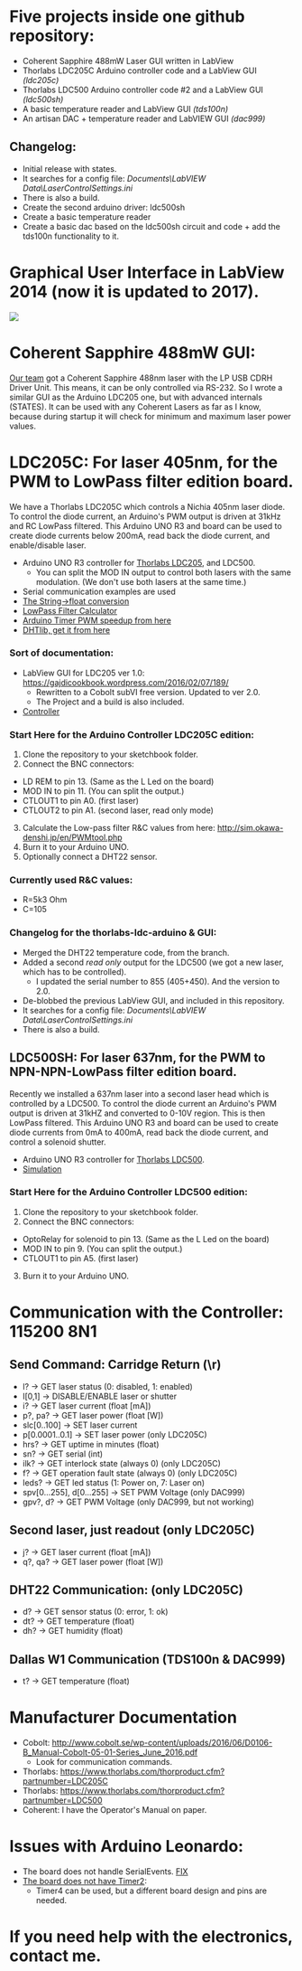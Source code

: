 # Five projects inside one github repository:
 * Coherent Sapphire 488mW Laser GUI written in LabView
 * Thorlabs LDC205C Arduino controller code and a LabView GUI _(ldc205c)_
 * Thorlabs LDC500 Arduino controller code #2 and a LabView GUI _(ldc500sh)_
 * A basic temperature reader and LabView GUI _(tds100n)_
 * An artisan DAC + temperature reader and LabVIEW GUI _(dac999)_

## Changelog:
 * Initial release with states.
 * It searches for a config file: _Documents\LabVIEW Data\LaserControlSettings.ini_
 * There is also a build.
 * Create the second arduino driver: ldc500sh
 * Create a basic temperature reader
 * Create a basic dac based on the ldc500sh circuit and code + add the tds100n functionality to it.

# Graphical User Interface in LabView 2014 (now it is updated to 2017).
![](./UI.png)

# Coherent Sapphire 488mW GUI:
[Our team](http://titan.physx.u-szeged.hu/~adoptim/) got a Coherent Sapphire 488nm laser with the LP USB CDRH Driver Unit. This means, it can be only controlled via RS-232. So I wrote a similar GUI as the Arduino LDC205 one, but with advanced internals (STATES). It can be used with any Coherent Lasers as far as I know, because during startup it will check for minimum and maximum laser power values.

# LDC205C: For laser 405nm, for the PWM to LowPass filter edition board.
We have a Thorlabs LDC205C which controls a Nichia 405nm laser diode. To control the diode current, an Arduino's PWM output is driven at 31kHz and RC LowPass filtered. This Arduino UNO R3 and board can be used to create diode currents below 200mA, read back the diode current, and enable/disable laser.
 * Arduino UNO R3 controller for [Thorlabs LDC205](http://www.thorlabs.de/newgrouppage9.cfm?objectgroup_id=10&pn=LDC205C), and LDC500.
   * You can split the MOD IN output to control both lasers with the same modulation. (We don't use both lasers at the same time.)
 * Serial communication examples are used
 * [The String->float conversion](http://forum.arduino.cc/index.php?topic=179666.msg1331654#msg1331654)
 * [LowPass Filter Calculator](http://sim.okawa-denshi.jp/en/PWMtool.php)
 * [Arduino Timer PWM speedup from here](http://playground.arduino.cc/Code/PwmFrequency)
 * [DHTlib, get it from here](http://playground.arduino.cc//Main/DHTLib)

### Sort of documentation:
 * LabView GUI for LDC205 ver 1.0: https://gajdicookbook.wordpress.com/2016/02/07/189/
   * Rewritten to a Cobolt subVI free version. Updated to ver 2.0.
   * The Project and a build is also included.
 * [Controller](https://gajdicookbook.wordpress.com/2015/02/16/arduino-controller-for-thorlabs-ldc200c-series/)

### Start Here for the Arduino Controller LDC205C edition:
 1. Clone the repository to your sketchbook folder.
 2. Connect the BNC connectors:
   * LD REM to pin 13. (Same as the L Led on the board)
   * MOD IN to pin 11. (You can split the output.)
   * CTLOUT1 to pin A0. (first laser)
   * CTLOUT2 to pin A1. (second laser, read only mode)
 3. Calculate the Low-pass filter R&C values from here: http://sim.okawa-denshi.jp/en/PWMtool.php
 4. Burn it to your Arduino UNO.
 5. Optionally connect a DHT22 sensor.

 ### Currently used R&C values:
 * R=5k3 Ohm
 * C=105

### Changelog for the thorlabs-ldc-arduino & GUI:
 * Merged the DHT22 temperature code, from the branch.
 * Added a second _read only_ output for the LDC500 (we got a new laser, which has to be controlled).
   * I updated the serial number to 855 (405+450). And the version to 2.0.
 * De-blobbed the previous LabView GUI, and included in this repository.
 * It searches for a config file: _Documents\LabVIEW Data\LaserControlSettings.ini_
 * There is also a build.
 
## LDC500SH: For laser 637nm, for the PWM to NPN-NPN-LowPass filter edition board.
Recently we installed a 637nm laser into a second laser head which is controlled by a LDC500. To control the diode current an Arduino's PWM output is driven at 31kHZ and converted to 0-10V region. This is then LowPass filtered. This Arduino UNO R3 and board can be used to create diode currents from 0mA to 400mA, read back the diode current, and control a solenoid shutter.
 * Arduino UNO R3 controller for [Thorlabs LDC500](https://www.thorlabs.de/thorproduct.cfm?partnumber=LDC500).
 * [Simulation](http://www.falstad.com/circuit/circuitjs.html?cct=$+1+0.000005+10.20027730826997+29+5+43%0Ar+0+128+48+128+0+10000%0Ar+0+32+0+128+0+10000%0Ar+-160+144+-32+144+0+10000%0Ar+80+112+144+112+0+1000%0Ar+192+112+192+208+0+10000%0Ad+-144+32+-144+80+2+default%0Ad+-128+80+-128+32+2+default%0Ad+-112+32+-112+80+2+default%0Ad+-96+80+-96+32+2+default%0Aw+-144+80+-128+80+0%0Aw+-128+32+-112+32+0%0Aw+-112+80+-96+80+0%0Aw+-96+32+0+32+0%0At+-32+144+0+144+0+1+0.5735729797720364+0.6114101312853065+160%0Ag+0+208+0+272+0%0Aw+0+160+0+192+0%0AR+-144+32+-192+32+0+0+40+12+0+0+0.5%0AR+-160+144+-192+144+4+5+1000+5+0+0+0.7822%0At+48+128+80+128+0+1+-8.636823909212664+0.037837152566076566+100%0Aw+0+32+32+32+0%0Ac+144+112+144+208+0+0.000009999999999999999+6.134599156316293%0Aw+144+112+192+112+0%0Aw+144+208+192+208+0%0Aw+80+208+0+208+0%0Aw+0+192+0+208+0%0A368+32+32+32+-32+0+0%0Aw+80+144+80+208+0%0A368+192+112+224+112+0+0%0A174+32+32+128+48+0+1000+0.5+Resistance%0Aw+80+112+80+48+0%0Aw+80+208+144+208+0%0Ao+27+64+0+4099+10+12.8+0+2+27+3%0Ao+25+64+0+4099+20+12.8+1+2+25+3%0A38+17+3+1+1000+Frequency%0A38+17+5+1+100+Duty%5CsCycle%0A)

### Start Here for the Arduino Controller LDC500 edition:
 1. Clone the repository to your sketchbook folder.
 2. Connect the BNC connectors:
   * OptoRelay for solenoid to pin 13. (Same as the L Led on the board)
   * MOD IN to pin 9. (You can split the output.)
   * CTLOUT1 to pin A5. (first laser)
 3. Burn it to your Arduino UNO.

# Communication with the Controller: 115200 8N1
## Send Command: Carridge Return (\r)
 * l? -> GET laser status (0: disabled, 1: enabled)
 * l[0,1] -> DISABLE/ENABLE laser or shutter
 * i? -> GET laser current (float [mA])
 * p?, pa? -> GET laser power (float [W])
 * slc[0..100] -> SET laser current
 * p[0.0001..0.1] -> SET laser power (only LDC205C)
 * hrs? -> GET uptime in minutes (float)
 * sn? -> GET serial (int)
 * ilk? -> GET interlock state (always 0) (only LDC205C)
 * f? -> GET operation fault state (always 0) (only LDC205C)
 * leds? -> GET led status (1: Power on, 7: Laser on)
 * spv[0...255], d[0...255] -> SET PWM Voltage (only DAC999)
 * gpv?, d? -> GET PWM Voltage (only DAC999, but not working)

 ## Second laser, just readout (only LDC205C)
 * j? -> GET laser current (float [mA])
 * q?, qa? -> GET laser power (float [W])

 ## DHT22 Communication: (only LDC205C)
 * d? -> GET sensor status (0: error, 1: ok)
 * dt? -> GET temperature (float)
 * dh? -> GET humidity (float)

## Dallas W1 Communication (TDS100n & DAC999)
 * t? -> GET temperature (float)

# Manufacturer Documentation
 * Cobolt: http://www.cobolt.se/wp-content/uploads/2016/06/D0106-B_Manual-Cobolt-05-01-Series_June_2016.pdf
   * Look for communication commands.
 * Thorlabs: https://www.thorlabs.com/thorproduct.cfm?partnumber=LDC205C
 * Thorlabs: https://www.thorlabs.com/thorproduct.cfm?partnumber=LDC500
 * Coherent: I have the Operator's Manual on paper.

# Issues with Arduino Leonardo:
 * The board does not handle SerialEvents. [FIX](http://forum.arduino.cc/index.php?topic=150558.msg1131262#msg1131262)
 * [The board does not have Timer2](http://provideyourown.com/2012/arduino-leonardo-versus-uno-whats-new/):
   * Timer4 can be used, but a different board design and pins are needed.

# If you need help with the electronics, contact me.